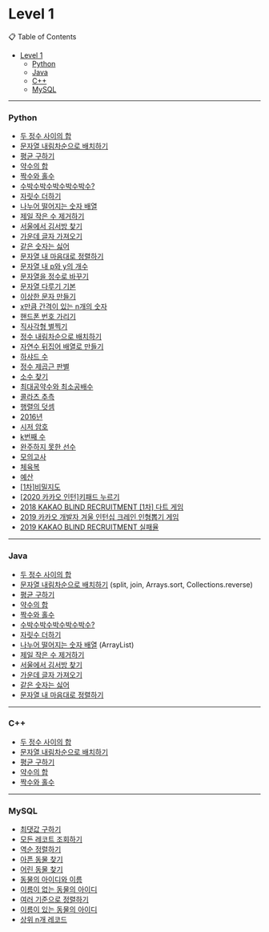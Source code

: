 # Level 1

📋 Table of Contents

- [Level 1](#level-1)
    - [Python](#python)
    - [Java](#java)
    - [C++](#c)
    - [MySQL](#mysql)

---

### Python

- [두 정수 사이의 합](./solution(1).py)
- [문자열 내림차순으로 배치하기](./solution(2).py)
- [평균 구하기](./solution(3).py)
- [약수의 합](./solution(4).py)
- [짝수와 홀수](./solution(5).py)
- [수박수박수박수박수박수?](./solution(6).py)
- [자릿수 더하기](./solution(7).py)
- [나누어 떨어지는 숫자 배열](./solution(8).py)
- [제일 작은 수 제거하기](./solution(9).py)
- [서울에서 김서방 찾기](./solution(10).py)
- [가운데 글자 가져오기](./solution(11).py)
- [같은 숫자는 싫어](./solution(12).py)
- [문자열 내 마음대로 정렬하기](./solution(13).py)
- [문자열 내 p와 y의 개수](./solution(14).py)
- [문자열을 정수로 바꾸기](./solution(15).py)
- [문자열 다루기 기본](./solution(16).py)
- [이상한 문자 만들기](./solution(17).py)
- [x만큼 간격이 있는 n개의 숫자](./solution(18).py)
- [핸드폰 번호 가리기](./solution(19).py)
- [직사각형 별찍기](./solution(20).py)
- [정수 내림차순으로 배치하기](./solution(21).py)
- [자연수 뒤집어 배열로 만들기](./solution(22).py)
- [하샤드 수](./solution(23).py)
- [정수 제곱근 판별](./solution(24).py)
- [소수 찾기](./solution(25).py)
- [최대공약수와 최소공배수](./solution(26).py)
- [콜라츠 추측](./solution(27).py)
- [행렬의 덧셈](./solution(28).py)
- [2016년](./solution(29).py)
- [시저 암호](./solution(30).py)
- [k번째 수](./solution(31).py)
- [완주하지 못한 선수](./solution(32).py)
- [모의고사](./solution(33).py)
- [체육복](./solution(34).py)
- [예산](./solution(35).py)
- [[1차]비밀지도](./solution(36).py)
- [[2020 카카오 인턴]키패드 누르기](./solution(37).py)
- [2018 KAKAO BLIND RECRUITMENT [1차] 다트 게임](./solution(38).py)
- [2019 카카오 개발자 겨울 인턴십 크레인 인형뽑기 게임](./solution(39).py)
- [2019 KAKAO BLIND RECRUITMENT 실패율](./solution(40).py)

---

### Java
- [두 정수 사이의 합](./solution(1).java)
- [문자열 내림차순으로 배치하기](./solution(2).java) (split, join, Arrays.sort, Collections.reverse)
- [평균 구하기](./solution(3).java)
- [약수의 합](./solution(4).java)
- [짝수와 홀수](./solution(5).java)
- [수박수박수박수박수박수?](./solution(6).java)
- [자릿수 더하기](./solution(7).java)
- [나누어 떨어지는 숫자 배열](./solution(8).java) (ArrayList<Interger>)
- [제일 작은 수 제거하기](./solution(9).java)
- [서울에서 김서방 찾기](./solution(10).java)
- [가운데 글자 가져오기](./solution(11).java)
- [같은 숫자는 싫어](./solution(12).java)
- [문자열 내 마음대로 정렬하기](./solution(13).java)

---

### C++

- [두 정수 사이의 합](./solution(1).cpp)
- [문자열 내림차순으로 배치하기](./solution(2).cpp)
- [평균 구하기](./solution(3).cpp)
- [약수의 합](./solution(4).cpp)
- [짝수와 홀수](./solution(5).cpp)

---

### MySQL

- [최댓값 구하기](./solution_1.sql)
- [모든 레코트 조회하기](./solution_2.sql)
- [역순 정렬하기](./solution_3.sql)
- [아픈 동물 찾기](./solution_4.sql)
- [어린 동물 찾기](./solution_5.sql)
- [동물의 아이디와 이름](./solution_6.sql)
- [이름이 없는 동물의 아이디](./solution_7.sql)
- [여러 기준으로 정렬하기](./solution_8.sql)
- [이름이 있는 동물의 아이디](./solution_9.sql)
- [상위 n개 레코드](./solution_10.sql)